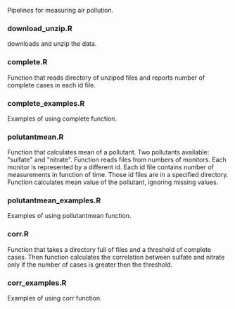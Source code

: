 Pipelines for measuring air pollution.

### download_unzip.R 
downloads and unzip the data.

### complete.R 
Function that reads directory of unziped files and reports number of complete cases in each id file.

### complete_examples.R
Examples of using complete function.

### polutantmean.R 
Function that calculates mean of a pollutant.
Two pollutants available: "sulfate" and "nitrate".
Function reads files from numbers of monitors. Each monitor is represented
by a different id. Each id file contains number of measurements in function of
time. Those id files are in a specified directory.
Function calculates mean value of the pollutant, ignoring missing values. 

### polutantmean_examples.R
Examples of using pollutantmean function.

### corr.R
Function that takes a directory full of files and a threshold of complete
cases. Then function calculates the correlation between sulfate and nitrate 
only if the number of cases is greater then the threshold.

### corr_examples.R
Examples of using corr function.
